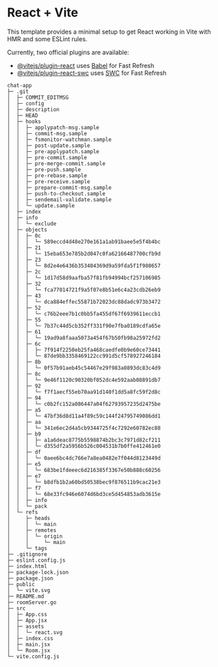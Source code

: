 # React + Vite

This template provides a minimal setup to get React working in Vite with HMR and some ESLint rules.

Currently, two official plugins are available:

- [@vitejs/plugin-react](https://github.com/vitejs/vite-plugin-react/blob/main/packages/plugin-react/README.md) uses [Babel](https://babeljs.io/) for Fast Refresh
- [@vitejs/plugin-react-swc](https://github.com/vitejs/vite-plugin-react-swc) uses [SWC](https://swc.rs/) for Fast Refresh

```
chat-app
├─ .git
│  ├─ COMMIT_EDITMSG
│  ├─ config
│  ├─ description
│  ├─ HEAD
│  ├─ hooks
│  │  ├─ applypatch-msg.sample
│  │  ├─ commit-msg.sample
│  │  ├─ fsmonitor-watchman.sample
│  │  ├─ post-update.sample
│  │  ├─ pre-applypatch.sample
│  │  ├─ pre-commit.sample
│  │  ├─ pre-merge-commit.sample
│  │  ├─ pre-push.sample
│  │  ├─ pre-rebase.sample
│  │  ├─ pre-receive.sample
│  │  ├─ prepare-commit-msg.sample
│  │  ├─ push-to-checkout.sample
│  │  ├─ sendemail-validate.sample
│  │  └─ update.sample
│  ├─ index
│  ├─ info
│  │  └─ exclude
│  ├─ objects
│  │  ├─ 0c
│  │  │  └─ 589eccd4d48e270e161a1ab91baee5e5f4b4bc
│  │  ├─ 21
│  │  │  └─ 15eba653e785b2d047c0fa62166487700cfb9d
│  │  ├─ 23
│  │  │  └─ 8d2e4e6436b353404369d9a59fda5f1f980657
│  │  ├─ 2c
│  │  │  └─ 1d17d58d9aafba57f81fb94994bcf257106985
│  │  ├─ 32
│  │  │  └─ fca77014721f9a5f07e8b51e6c4a23cdb26eb9
│  │  ├─ 43
│  │  │  └─ dca884effec55871b72023dc88dadc973b3472
│  │  ├─ 52
│  │  │  └─ c76b2eee7b1c0bb5fa455df67f6939611eccb1
│  │  ├─ 55
│  │  │  └─ 7b37c44d5cb352ff331f90e7fba0189cdfa65e
│  │  ├─ 61
│  │  │  └─ 19ad9a8faaa5073a454f67b50fb98a25972fd2
│  │  ├─ 6c
│  │  │  ├─ 7f914f2250eb25fa468caedfe0b9e60ce73441
│  │  │  └─ 87de9bb3358469122cc991d5cf578927246184
│  │  ├─ 8b
│  │  │  └─ 0f57b91aeb45c54467e29f983a0893dc83c4d9
│  │  ├─ 8c
│  │  │  └─ 9e46f1120c90320bf052dc4e592aab08891db7
│  │  ├─ 92
│  │  │  └─ f7f1aecf55eb70aa91d140f1dd5a8fc59f2d8c
│  │  ├─ 94
│  │  │  └─ c0b2fc152a086447a04f62793957235d2475be
│  │  ├─ a5
│  │  │  └─ 47bf36d8d11a4f89c59c144f24795749086dd1
│  │  ├─ aa
│  │  │  └─ 341e6ec2d4a5cb9344725f4c7292e60782ec88
│  │  ├─ b9
│  │  │  ├─ a1a6deac8775b5598874b2bc3c7971d82cf211
│  │  │  └─ d355df2a5956b526c004531b7b0ffe412461e0
│  │  ├─ df
│  │  │  └─ 0aee6bc4dc766e7a8ea0482e7f044d8123449d
│  │  ├─ e5
│  │  │  └─ 683be1fdeeec6d216385f3367e50b888c60256
│  │  ├─ e7
│  │  │  └─ b8dfb1b2a60bd50538bec9f876511b9cac21e3
│  │  ├─ f7
│  │  │  └─ 68e33fc946e6074d6bd3ce5d454853adb3615e
│  │  ├─ info
│  │  └─ pack
│  └─ refs
│     ├─ heads
│     │  └─ main
│     ├─ remotes
│     │  └─ origin
│     │     └─ main
│     └─ tags
├─ .gitignore
├─ eslint.config.js
├─ index.html
├─ package-lock.json
├─ package.json
├─ public
│  └─ vite.svg
├─ README.md
├─ roomServer.go
├─ src
│  ├─ App.css
│  ├─ App.jsx
│  ├─ assets
│  │  └─ react.svg
│  ├─ index.css
│  ├─ main.jsx
│  └─ Room.jsx
└─ vite.config.js

```